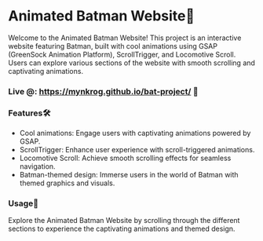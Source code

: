 # Animated Batman Website🦇

Welcome to the Animated Batman Website! This project is an interactive website featuring Batman, built with cool animations using GSAP (GreenSock Animation Platform), ScrollTrigger, and Locomotive Scroll. Users can explore various sections of the website with smooth scrolling and captivating animations.

### Live @: https://mynkrog.github.io/bat-project/ 🔗

### Features🛠️

- Cool animations: Engage users with captivating animations powered by GSAP.
- ScrollTrigger: Enhance user experience with scroll-triggered animations.
- Locomotive Scroll: Achieve smooth scrolling effects for seamless navigation.
- Batman-themed design: Immerse users in the world of Batman with themed graphics and visuals.
  
### Usage🛃

Explore the Animated Batman Website by scrolling through the different sections to experience the captivating animations and themed design.

